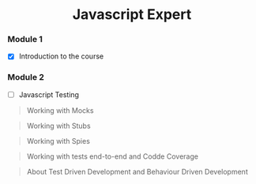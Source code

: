 <h1 align="center">
  Javascript Expert
</h1>

### Module 1

- [x] Introduction to the course

### Module 2

- [ ] Javascript Testing
> Working with Mocks

> Working with Stubs

> Working with Spies

> Working with tests end-to-end and Codde Coverage

> About Test Driven Development and Behaviour Driven Development

